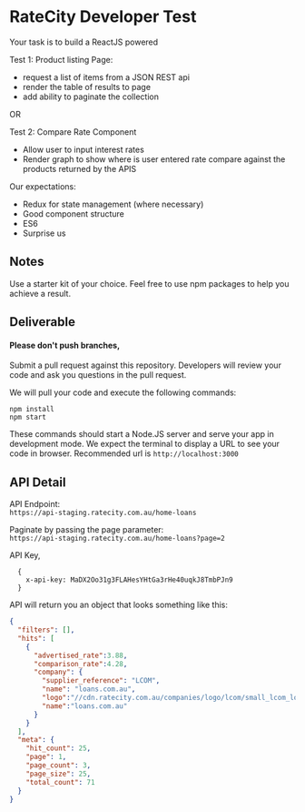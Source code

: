 # RateCity Developer Test

Your task is to build a ReactJS powered 

Test 1: 
Product listing Page:
- request a list of items from a JSON REST api
- render the table of results to page
- add ability to paginate the collection

OR

Test 2:
Compare Rate Component
- Allow user to input interest rates
- Render graph to show where is user entered rate compare against the products returned by the APIS

Our expectations:
- Redux for state management (where necessary)
- Good component structure
- ES6
- Surprise us

## Notes
Use a starter kit of your choice.
Feel free to use npm packages to help you achieve a result.

## Deliverable

#### Please don't push branches,
Submit a pull request against this repository. Developers will review your code and ask you questions in the pull request.

We will pull your code and execute the following commands:
```
npm install
npm start
```
These commands should start a Node.JS server and serve your app in development mode. We expect the terminal to display a URL to see your code in browser. Recommended url is `http://localhost:3000`

## API Detail

API Endpoint:<br />
`https://api-staging.ratecity.com.au/home-loans`

Paginate by passing the page parameter:<br />
`https://api-staging.ratecity.com.au/home-loans?page=2`

API Key, 
```
  {
    x-api-key: MaDX2Oo31g3FLAHesYHtGa3rHe40uqkJ8TmbPJn9 
  }
```

API will return you an object that looks something like this:
```json
{
  "filters": [],
  "hits": [
    {
      "advertised_rate":3.88,
      "comparison_rate":4.28,
      "company": {
        "supplier_reference": "LCOM",
        "name": "loans.com.au",
        "logo":"//cdn.ratecity.com.au/companies/logo/lcom/small_lcom_logo.png",
        "name":"loans.com.au"
      }
    }
  ],
  "meta": {
    "hit_count": 25,
    "page": 1,
    "page_count": 3,
    "page_size": 25,
    "total_count": 71
  }
}
```
